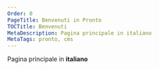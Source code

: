 ```yaml
---
Order: 0
PageTitle: Benvenuti in Pronto
TOCTitle: Benvenuti
MetaDescription: Pagina principale in italiano
MetaTags: pronto, cms
---
```


Pagina principale in **italiano**
